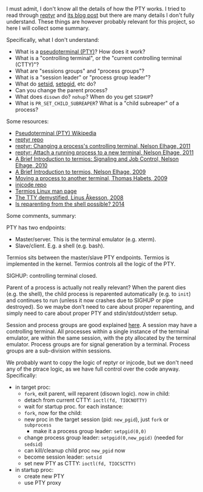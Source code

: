 I must admit, I don't know all the details of how the PTY works.
I tried to read through [reptyr](https://github.com/nelhage/reptyr)
and [its blog post](https://blog.nelhage.com/2011/02/changing-ctty/)
but there are many details I don't fully understand.
These things are however probably relevant for this project,
so here I will collect some summary.

Specifically, what I don't understand:

- What is a [pseudoterminal (PTY)](https://en.wikipedia.org/wiki/Pseudoterminal)?
  How does it work?
- What is a "controlling terminal", or the "current controlling terminal (CTTY)"?
- What are "sessions groups" and "process groups"?
- What is a "session leader" or "process group leader"?
- What do [setsid](https://linux.die.net/man/2/setsid), [setpgid](https://linux.die.net/man/2/setpgid), etc do?
- Can you change the parent process?
- What does `disown` do? `nohup`? When do you get `SIGHUP`?
- What is `PR_SET_CHILD_SUBREAPER`? What is a "child subreaper" of a process?

Some resources:

- [Pseudoterminal (PTY) Wikipedia](https://en.wikipedia.org/wiki/Pseudoterminal)
- [reptyr repo](https://github.com/nelhage/reptyr)
- [reptyr: Changing a process's controlling terminal, Nelson Elhage, 2011](https://blog.nelhage.com/2011/02/changing-ctty/)
- [reptyr: Attach a running process to a new terminal, Nelson Elhage, 2011](https://blog.nelhage.com/2011/01/reptyr-attach-a-running-process-to-a-new-terminal/)
- [A Brief Introduction to termios: Signaling and Job Control, Nelson Elhage, 2010](https://blog.nelhage.com/2010/01/a-brief-introduction-to-termios-signaling-and-job-control/)
- [A Brief Introduction to termios, Nelson Elhage, 2009](https://blog.nelhage.com/2009/12/a-brief-introduction-to-termios/)
- [Moving a process to another terminal, Thomas Habets, 2009](https://blog.habets.se/2009/03/Moving-a-process-to-another-terminal.html)
- [injcode repo](https://github.com/ThomasHabets/injcode)
- [Termios Linux man page](https://linux.die.net/man/3/termios)
- [The TTY demystified, Linus Åkesson, 2008](http://www.linusakesson.net/programming/tty/index.php)
- [Is reparenting from the shell possible? 2014](https://unix.stackexchange.com/questions/152379/is-reparenting-from-the-shell-possible/)

Some comments, summary:

PTY has two endpoints:
- Master/server. This is the terminal emulator (e.g. xterm).
- Slave/client. E.g. a shell (e.g. bash).

Termios sits between the master/slave PTY endpoints.
Termios is implemented in the kernel. 
Termios controls all the logic of the PTY.

SIGHUP: controlling terminal closed.

Parent of a process is actually not really relevant?
When the parent dies (e.g. the shell),
the child process is reparented automatically (e.g. to `init`)
and continues to run (unless it now crashes due to SIGHUP or pipe destroyed).
So we maybe don't need to care about proper reparenting,
and simply need to care about proper PTY and stdin/stdout/stderr setup.

Session and process groups are good explained [here](https://blog.nelhage.com/2010/01/a-brief-introduction-to-termios-signaling-and-job-control/).
A session may have a controlling terminal. 
All processes within a single instance of the terminal emulator,
are within the same session, with the pty allocated by the terminal emulator.
Process groups are for signal generation by a terminal.
Process groups are a sub-division within sessions.

We probably want to copy the logic of reptyr or injcode,
but we don't need any of the ptrace logic,
as we have full control over the code anyway.
Specifically:

- in target proc:
  - `fork`, exit parent, will reparent (disown logic). now in child:
  - detach from current CTTY: `ioctl(fd, TIOCNOTTY)`
  - wait for startup proc. for each instance:
  - `fork`, now for the child:
  - new proc in the target session (pid: `new_pgid`), just `fork` or `subprocess`
    - make it a process group leader: `setpgid(0,0)`
  - change process group leader: `setpgid(0,new_pgid)` (needed for `sedsid`)
  - can kill/cleanup child proc `new_pgid` now
  - become session leader: `setsid`
  - set new PTY as CTTY: `ioctl(fd, TIOCSCTTY)`
- in startup proc:
  - create new PTY
  - use PTY proxy
